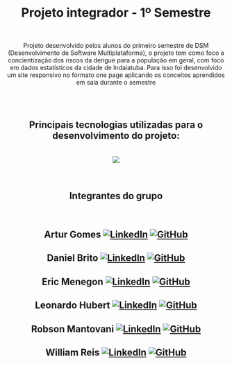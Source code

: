<div align="center" style="text-align: center;">
<h1>Projeto integrador - 1º Semestre</h1>
<br>
<p>Projeto desenvolvido pelos alunos do primeiro semestre de DSM (Desenvolvimento de Software Multiplataforma), o projeto tem como foco a concientização dos riscos da dengue para a população em geral, com foco em dados estatísticos da cidade de Indaiatuba. Para isso foi desenvolvido um site responsivo no formato one page aplicando os conceitos aprendidos em sala durante o semestre
</p>

</div>

<br><br> 
  <h2 align="center">Principais tecnologias utilizadas para o desenvolvimento do projeto:</h2>
</br>
<div align="center">
<img src="https://skillicons.dev/icons?i=html,css,js,git,github,vscode,figma&perline=8" />
</div>
<br><br>
<div align="center" style="text-align: center;">
<h2>Integrantes do grupo</h2>
<br> 

## Artur Gomes  [![LinkedIn](https://img.shields.io/badge/LinkedIn-0077B5?style=for-the-badge&logo=linkedin&logoColor=white)](https://www.linkedin.com/in/) [![GitHub](https://img.shields.io/badge/GitHub-181717?style=for-the-badge&logo=github&logoColor=white)](https://www.github.com)
## Daniel Brito  [![LinkedIn](https://img.shields.io/badge/LinkedIn-0077B5?style=for-the-badge&logo=linkedin&logoColor=white)](https://www.linkedin.com/in/) [![GitHub](https://img.shields.io/badge/GitHub-181717?style=for-the-badge&logo=github&logoColor=white)](https://www.github.com)
## Eric Menegon  [![LinkedIn](https://img.shields.io/badge/LinkedIn-0077B5?style=for-the-badge&logo=linkedin&logoColor=white)](www.linkedin.com/in/eric-vinicius-da-silva-menegon) [![GitHub](https://img.shields.io/badge/GitHub-181717?style=for-the-badge&logo=github&logoColor=white)](https://github.com/ericmeneg)
## Leonardo Hubert  [![LinkedIn](https://img.shields.io/badge/LinkedIn-0077B5?style=for-the-badge&logo=linkedin&logoColor=white)](https://www.linkedin.com/in/) [![GitHub](https://img.shields.io/badge/GitHub-181717?style=for-the-badge&logo=github&logoColor=white)](https://www.github.com)
## Robson Mantovani  [![LinkedIn](https://img.shields.io/badge/LinkedIn-0077B5?style=for-the-badge&logo=linkedin&logoColor=white)](https://www.linkedin.com/in/robson-alan-mantovani-1a67b4136?utm_source=share&utm_campaign=share_via&utm_content=profile&utm_medium=android_app) [![GitHub](https://img.shields.io/badge/GitHub-181717?style=for-the-badge&logo=github&logoColor=white)](https://github.com/robson817)
## William Reis  [![LinkedIn](https://img.shields.io/badge/LinkedIn-0077B5?style=for-the-badge&logo=linkedin&logoColor=white)](https://www.linkedin.com/in/william-reis1989) [![GitHub](https://img.shields.io/badge/GitHub-181717?style=for-the-badge&logo=github&logoColor=white)](https://github.com/willsreis)